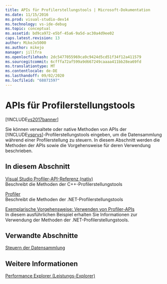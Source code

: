 ```yaml
---
title: APIs für Profilerstellungstools | Microsoft-Dokumentation
ms.date: 11/15/2016
ms.prod: visual-studio-dev14
ms.technology: vs-ide-debug
ms.topic: conceptual
ms.assetid: bd9ca972-e5bf-45a6-9a5d-ac30a4d9ee02
caps.latest.revision: 13
author: MikeJo5000
ms.author: mikejo
manager: jillfra
ms.openlocfilehash: 2dc5477055969ca9c9424d5cd51f34f12a411579
ms.sourcegitcommit: 6cfffa72af599a9d667249caaaa411bb28ea69fd
ms.translationtype: MT
ms.contentlocale: de-DE
ms.lasthandoff: 09/02/2020
ms.locfileid: "68871597"
---
```

# <a name="profiling-tools-apis"></a>APIs für Profilerstellungstools
[!INCLUDE[vs2017banner](../includes/vs2017banner.md)]

Sie können verwaltete oder native Methoden von APIs der [!INCLUDE[vsprvs](../includes/vsprvs-md.md)]-Profilerstellungstools eingeben, um die Datensammlung während einer Profilerstellung zu steuern. In diesem Abschnitt werden die Methoden der APIs sowie die Vorgehensweise für deren Verwendung beschrieben.

## <a name="in-this-section"></a>In diesem Abschnitt
 [Visual Studio Profiler-API-Referenz (nativ)](../profiling/visual-studio-profiler-api-reference-native.md)\
 Beschreibt die Methoden der C++-Profilerstellungstools

 [Profiler](/previous-versions/ms242704(v=vs.140))\
 Beschreibt die Methoden der .NET-Profilerstellungstools

 [Exemplarische Vorgehensweise: Verwenden von Profiler-APIs](../profiling/walkthrough-using-profiler-apis.md)\
 In diesem ausführlichen Beispiel erhalten Sie Informationen zur Verwendung der Methoden der .NET-Profilerstellungstools.

## <a name="related-sections"></a>Verwandte Abschnitte
 [Steuern der Datensammlung](../profiling/controlling-data-collection.md)

## <a name="see-also"></a>Weitere Informationen
 [Performance Explorer (Leistungs-Explorer)](../profiling/performance-explorer.md)
